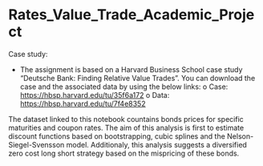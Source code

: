 # Rates_Value_Trade_Academic_Project

Case study:
- The assignment is based on a Harvard Business School case study “Deutsche Bank:
Finding Relative Value Trades”. You can download the case and the associated data by
using the below links:
o Case: https://hbsp.harvard.edu/tu/35f6a172
o Data: https://hbsp.harvard.edu/tu/7f4e8352

The dataset linked to this notebook countains bonds prices for specific maturities and coupon rates. The aim of this analysis is first to estimate discount functions based on bootstrapping, cubic splines and the Nelson-Siegel-Svensson model. Additionaly, this analysis suggests a diversified zero cost long short strategy based on the mispricing of these bonds.
